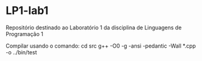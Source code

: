 # LP1-lab1
Repositório destinado ao Laboratório 1 da disciplina de Linguagens de Programação 1


Compilar usando o comando:  cd src g++ -O0 -g -ansi -pedantic -Wall *.cpp -o ../bin/test

